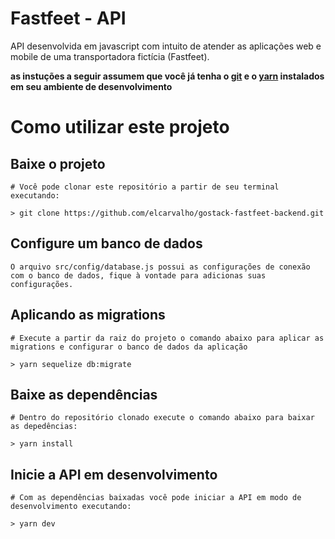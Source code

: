 # Fastfeet - API

API desenvolvida em javascript com intuito de atender as aplicações web e mobile
de uma transportadora fictícia (Fastfeet).

**as instuções a seguir assumem que você já tenha o [git](https://git-scm.com/book/en/v2/Getting-Started-Installing-Git) e o [yarn](https://classic.yarnpkg.com/en/docs/install#mac-stable) instalados em seu ambiente de desenvolvimento**

# Como utilizar este projeto

## Baixe o projeto
```
# Você pode clonar este repositório a partir de seu terminal executando:

> git clone https://github.com/elcarvalho/gostack-fastfeet-backend.git
```

## Configure um banco de dados
```
O arquivo src/config/database.js possui as configurações de conexão com o banco de dados, fique à vontade para adicionas suas configurações.
```

## Aplicando as migrations
```
# Execute a partir da raiz do projeto o comando abaixo para aplicar as migrations e configurar o banco de dados da aplicação

> yarn sequelize db:migrate
```

## Baixe as dependências
```
# Dentro do repositório clonado execute o comando abaixo para baixar as depedências:

> yarn install
```

## Inicie a API em desenvolvimento
```
# Com as dependências baixadas você pode iniciar a API em modo de desenvolvimento executando:

> yarn dev
```
